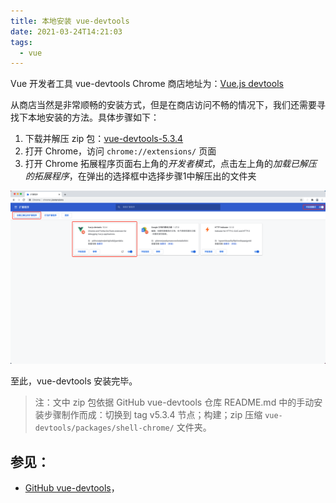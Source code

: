 ```yaml
---
title: 本地安装 vue-devtools
date: 2021-03-24T14:21:03
tags:
  - vue
---
```


Vue 开发者工具 vue-devtools Chrome 商店地址为：[Vue.js devtools](https://chrome.google.com/webstore/detail/vuejs-devtools/nhdogjmejiglipccpnnnanhbledajbpd)

从商店当然是非常顺畅的安装方式，但是在商店访问不畅的情况下，我们还需要寻找下本地安装的方法。具体步骤如下：

1. 下载并解压 zip 包：[vue-devtools-5.3.4](./assets/vue-devtools-5.3.4.zip)
2. 打开 Chrome，访问 `chrome://extensions/` 页面
3. 打开 Chrome 拓展程序页面右上角的*开发者模式*，点击左上角的*加载已解压的拓展程序*，在弹出的选择框中选择步骤1中解压出的文件夹

![](./images/00060.png)

至此，vue-devtools 安装完毕。

> 注：文中 zip 包依据 GitHub vue-devtools 仓库 README.md 中的手动安装步骤制作而成：切换到 tag v5.3.4 节点；构建；zip 压缩 `vue-devtools/packages/shell-chrome/` 文件夹。

## 参见：

- [GitHub vue-devtools](https://github.com/vuejs/vue-devtools)，

